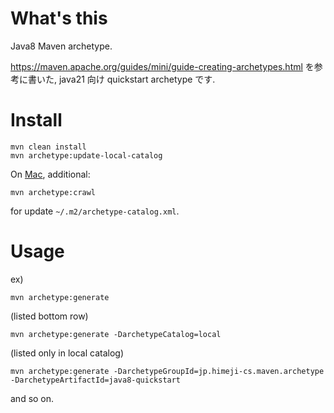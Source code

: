 # What's this

Java8 Maven archetype.

https://maven.apache.org/guides/mini/guide-creating-archetypes.html
を参考に書いた, java21 向け quickstart archetype です.

# Install

    mvn clean install
    mvn archetype:update-local-catalog

On [Mac](https://stackoverflow.com/a/48264940/4506703), additional:

    mvn archetype:crawl

for update `~/.m2/archetype-catalog.xml`.

# Usage

ex)

    mvn archetype:generate

(listed bottom row)

    mvn archetype:generate -DarchetypeCatalog=local

(listed only in local catalog)

    mvn archetype:generate -DarchetypeGroupId=jp.himeji-cs.maven.archetype -DarchetypeArtifactId=java8-quickstart

and so on.
